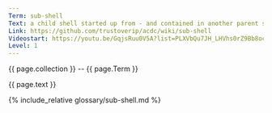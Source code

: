 ```yaml
---
Term: sub-shell
Text: a child shell started up from - and contained in another parent shell
Link: https://github.com/trustoverip/acdc/wiki/sub-shell
Videostart: https://youtu.be/GqjsRuu0V5A?list=PLXVbQu7JH_LHVhs0rZ9Bb8ocyKlPljkaG&t=01m46s
Level: 1
---
```


{{ page.collection }} -- {{ page.Term }}

   {{ page.text }}

{% include_relative glossary/sub-shell.md %}
